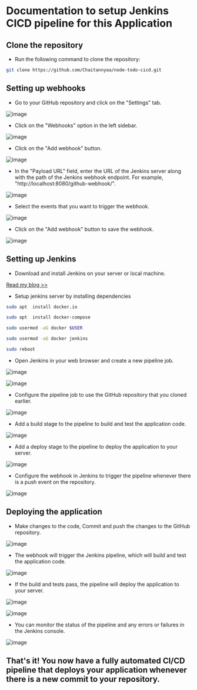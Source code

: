 # Documentation to setup Jenkins CICD pipeline for this Application

## Clone the repository

- Run the following command to clone the repository:

```sh
git clone https://github.com/Chaitannyaa/node-todo-cicd.git
```

## Setting up webhooks

- Go to your GitHub repository and click on the "Settings" tab.

![image](https://user-images.githubusercontent.com/117350787/235436622-a6be4b78-2650-415e-aa5c-19ba81293454.png)

- Click on the "Webhooks" option in the left sidebar.

![image](https://user-images.githubusercontent.com/117350787/235436693-30bdae6a-101f-4ba8-90e6-f4f789e90dea.png)

- Click on the "Add webhook" button.

![image](https://user-images.githubusercontent.com/117350787/235436914-a20b4473-0536-4c5f-af55-149bc1b76113.png)

- In the "Payload URL" field, enter the URL of the Jenkins server along with the path of the Jenkins webhook endpoint. For example, "http://localhost:8080/github-webhook/".

![image](https://user-images.githubusercontent.com/117350787/235436791-10a24ca9-9c2a-4495-8660-534eec7e9374.png)

- Select the events that you want to trigger the webhook.

![image](https://user-images.githubusercontent.com/117350787/235436920-64008385-6f70-4ab2-af90-4a49ebc753fe.png)

- Click on the "Add webhook" button to save the webhook.

![image](https://user-images.githubusercontent.com/117350787/235437014-ee4cacbb-e82a-4f19-a115-a86ee189c2ca.png)

## Setting up Jenkins

- Download and install Jenkins on your server or local machine.

[Read my blog >>](https://90daysofdevopschallenge.hashnode.dev/day07-90daysofdevops-challenge-tws)

- Setup jenkins server by installing dependencies
```sh
sudo apt  install docker.io
```
```sh
sudo apt  install docker-compose
```
```sh
sudo usermod -aG docker $USER
```
```sh
sudo usermod -aG docker jenkins
```
```sh
sudo reboot
```

- Open Jenkins in your web browser and create a new pipeline job.

![image](https://user-images.githubusercontent.com/117350787/235436303-49db3a4c-02b4-4371-96bb-992968e1c80b.png)

![image](https://user-images.githubusercontent.com/117350787/235436426-96cc67cd-6430-4b34-9d80-2a75fbc3d18c.png)

- Configure the pipeline job to use the GitHub repository that you cloned earlier.

![image](https://user-images.githubusercontent.com/117350787/235437278-6959c2a7-d81e-4868-baad-3539651cae57.png)

- Add a build stage to the pipeline to build and test the application code.

![image](https://user-images.githubusercontent.com/117350787/235437449-ff14d143-f9a4-4881-ad38-64abce1a9d23.png)

- Add a deploy stage to the pipeline to deploy the application to your server.

![image](https://user-images.githubusercontent.com/117350787/235437500-9ead72e6-e063-4866-ae69-df17091b81a3.png)

- Configure the webhook in Jenkins to trigger the pipeline whenever there is a push event on the repository.

![image](https://user-images.githubusercontent.com/117350787/235437552-433f6ce2-3024-49e0-80dd-fc0c605ced42.png)

## Deploying the application

- Make changes to the code, Commit and push the changes to the GitHub repository.

![image](https://user-images.githubusercontent.com/117350787/235441155-f642991d-1440-4cc5-b3d2-eaff928b7927.png)

- The webhook will trigger the Jenkins pipeline, which will build and test the application code.

![image](https://user-images.githubusercontent.com/117350787/235441473-d7a38494-624a-4aed-bee2-d2b05c2fc158.png)

- If the build and tests pass, the pipeline will deploy the application to your server.

![image](https://user-images.githubusercontent.com/117350787/235441310-be0cf1a1-abad-43e9-a7ab-eaf639bb5328.png)

![image](https://user-images.githubusercontent.com/117350787/235441522-d7fdf3e3-7123-4a05-bf65-c2639aba6bd5.png)

- You can monitor the status of the pipeline and any errors or failures in the Jenkins console.

![image](https://user-images.githubusercontent.com/117350787/235441686-6cbf392c-f165-4f16-9f7a-35e6015a0584.png)


## That's it! You now have a fully automated CI/CD pipeline that deploys your application whenever there is a new commit to your repository.

